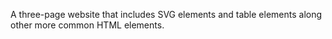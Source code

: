  A three-page website that includes SVG elements and table elements along other more common HTML elements. 

